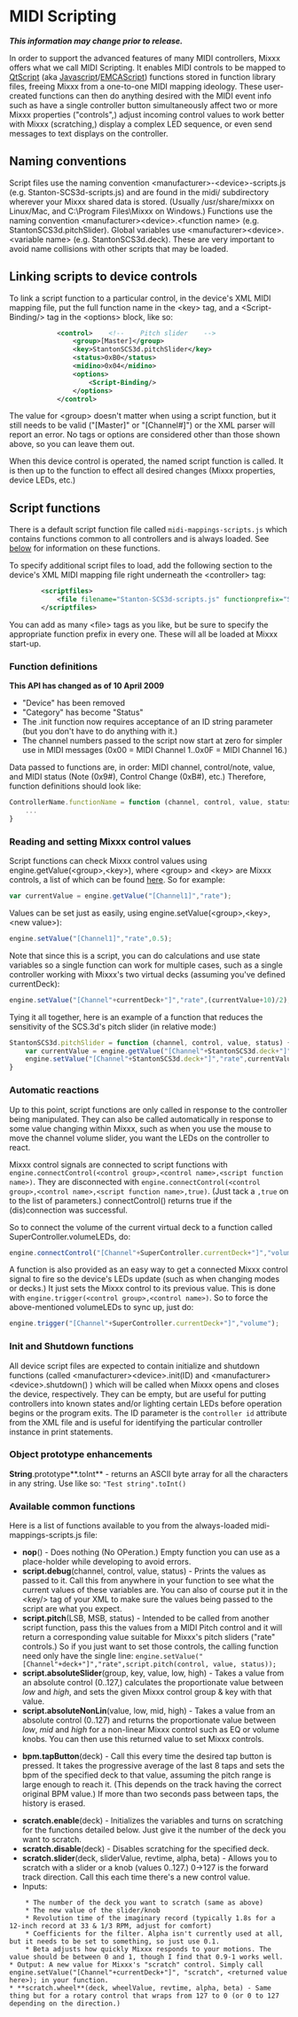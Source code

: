 # MIDI Scripting

***This information may change prior to release.***

In order to support the advanced features of many MIDI controllers,
Mixxx offers what we call MIDI Scripting. It enables MIDI controls to be
mapped to [QtScript](http://doc.trolltech.com/4.3/qtscript.html) (aka
[Javascript](http://en.wikipedia.org/wiki/JavaScript_syntax)/[EMCAScript](http://www.ecma-international.org/publications/standards/Ecma-262.htm))
functions stored in function library files, freeing Mixxx from a
one-to-one MIDI mapping ideology. These user-created functions can then
do anything desired with the MIDI event info such as have a single
controller button simultaneously affect two or more Mixxx properties
("controls",) adjust incoming control values to work better with Mixxx
(scratching,) display a complex LED sequence, or even send messages to
text displays on the controller.

## Naming conventions

Script files use the naming convention
\<manufacturer\>-\<device\>-scripts.js (e.g. Stanton-SCS3d-scripts.js)
and are found in the midi/ subdirectory wherever your Mixxx shared data
is stored. (Usually /usr/share/mixxx on Linux/Mac, and C:\\Program
Files\\Mixxx on Windows.) Functions use the naming convention
\<manufacturer\>\<device\>.\<function name\> (e.g.
StantonSCS3d.pitchSlider). Global variables use
\<manufacturer\>\<device\>.\<variable name\> (e.g. StantonSCS3d.deck).
These are very important to avoid name collisions with other scripts
that may be loaded.

## Linking scripts to device controls

To link a script function to a particular control, in the device's XML
MIDI mapping file, put the full function name in the \<key\> tag, and a
\<Script-Binding/\> tag in the \<options\> block, like so:

``` XML
            <control>    <!--    Pitch slider    -->
                <group>[Master]</group>
                <key>StantonSCS3d.pitchSlider</key>
                <status>0xB0</status>
                <midino>0x04</midino>
                <options>
                    <Script-Binding/>
                </options>
            </control>
```

The value for \<group\> doesn't matter when using a script function, but
it still needs to be valid ("\[Master\]" or "\[Channel\#\]") or the XML
parser will report an error. No tags or options are considered other
than those shown above, so you can leave them out.

When this device control is operated, the named script function is
called. It is then up to the function to effect all desired changes
(Mixxx properties, device LEDs, etc.)

## Script functions

There is a default script function file called
`midi-mappings-scripts.js` which contains functions common to all
controllers and is always loaded. See
[below](#available-common-functions) for information on these functions.

To specify additional script files to load, add the following section to
the device's XML MIDI mapping file right underneath the \<controller\>
tag:

``` XML
        <scriptfiles>
            <file filename="Stanton-SCS3d-scripts.js" functionprefix="StantonSCS3d"/>
        </scriptfiles>
```

You can add as many \<file\> tags as you like, but be sure to specify
the appropriate function prefix in every one. These will all be loaded
at Mixxx start-up.

### Function definitions

**This API has changed as of 10 April 2009**

  - "Device" has been removed
  - "Category" has become "Status"
  - The .init function now requires acceptance of an ID string parameter
    (but you don't have to do anything with it.)
  - The channel numbers passed to the script now start at zero for
    simpler use in MIDI messages (0x00 = MIDI Channel 1..0x0F = MIDI
    Channel 16.)

Data passed to functions are, in order: MIDI channel, control/note,
value, and MIDI status (Note (0x9\#), Control Change (0xB\#), etc.)
Therefore, function definitions should look like:

``` javascript
ControllerName.functionName = function (channel, control, value, status) {
    ...
}
```

### Reading and setting Mixxx control values

Script functions can check Mixxx control values using
engine.getValue(\<group\>,\<key\>), where \<group\> and \<key\> are
Mixxx controls, a list of which can be found
[here](midi_controller_mapping_file_format#ui_midi_controls_and_names).
So for example:

``` javascript
var currentValue = engine.getValue("[Channel1]","rate");
```

Values can be set just as easily, using
engine.setValue(\<group\>,\<key\>,\<new value\>):

``` javascript
engine.setValue("[Channel1]","rate",0.5);
```

Note that since this is a script, you can do calculations and use state
variables so a single function can work for multiple cases, such as a
single controller working with Mixxx's two virtual decks (assuming
you've defined currentDeck):

``` javascript
engine.setValue("[Channel"+currentDeck+"]","rate",(currentValue+10)/2);
```

Tying it all together, here is an example of a function that reduces the
sensitivity of the SCS.3d's pitch slider (in relative mode:)

``` javascript
StantonSCS3d.pitchSlider = function (channel, control, value, status) {   // Lower the sensitivity of the pitch slider
    var currentValue = engine.getValue("[Channel"+StantonSCS3d.deck+"]","rate");
    engine.setValue("[Channel"+StantonSCS3d.deck+"]","rate",currentValue+(value-64)/128);
}
```

### Automatic reactions

Up to this point, script functions are only called in response to the
controller being manipulated. They can also be called automatically in
response to some value changing within Mixxx, such as when you use the
mouse to move the channel volume slider, you want the LEDs on the
controller to react.

Mixxx control signals are connected to script functions with
`engine.connectControl(<control group>,<control name>,<script function
name>)`. They are disconnected with `engine.connectControl(<control
group>,<control name>,<script function name>,true)`. (Just tack a
`,true` on to the list of parameters.) connectControl() returns true if
the (dis)connection was successful.

So to connect the volume of the current virtual deck to a function
called SuperController.volumeLEDs, do:

``` javascript
engine.connectControl("[Channel"+SuperController.currentDeck+"]","volume","SuperController.volumeLEDs");
```

A function is also provided as an easy way to get a connected Mixxx
control signal to fire so the device's LEDs update (such as when
changing modes or decks.) It just sets the Mixxx control to its previous
value. This is done with `engine.trigger(<control group>,<control
name>)`. So to force the above-mentioned volumeLEDs to sync up, just do:

``` javascript
engine.trigger("[Channel"+SuperController.currentDeck+"]","volume");
```

### Init and Shutdown functions

All device script files are expected to contain initialize and shutdown
functions (called \<manufacturer\>\<device\>.init(ID) and
\<manufacturer\>\<device\>.shutdown() ) which will be called when Mixxx
opens and closes the device, respectively. They can be empty, but are
useful for putting controllers into known states and/or lighting certain
LEDs before operation begins or the program exits. The ID parameter is
the `controller id` attribute from the XML file and is useful for
identifying the particular controller instance in print statements.

### Object prototype enhancements

**String**.prototype**.toInt** - returns an ASCII byte array for all the
characters in any string. Use like so: `"Test string".toInt()`

### Available common functions

Here is a list of functions available to you from the always-loaded
midi-mappings-scripts.js file:

  - **nop**() - Does nothing (No OPeration.) Empty function you can use
    as a place-holder while developing to avoid errors.
  - **script.debug**(channel, control, value, status) - Prints the
    values as passed to it. Call this from anywhere in your function to
    see what the current values of these variables are. You can also of
    course put it in the \<key/\> tag of your XML to make sure the
    values being passed to the script are what you expect.
  - **script.pitch**(LSB, MSB, status) - Intended to be called from
    another script function, pass this the values from a MIDI Pitch
    control and it will return a corresponding value suitable for
    Mixxx's pitch sliders ("rate" controls.) So if you just want to set
    those controls, the calling function need only have the single line:
    `engine.setValue("[Channel"+deck+"]","rate",script.pitch(control,
    value, status));`
  - **script.absoluteSlider**(group, key, value, low, high) - Takes a
    value from an absolute control (0..127,) calculates the
    proportionate value between *low* and *high*, and sets the given
    Mixxx control group & key with that value.
  - **script.absoluteNonLin**(value, low, mid, high) - Takes a value
    from an absolute control (0..127) and returns the proportionate
    value between *low*, *mid* and *high* for a non-linear Mixxx control
    such as EQ or volume knobs. You can then use this returned value to
    set Mixxx controls.

<!-- end list -->

  - **bpm.tapButton**(deck) - Call this every time the desired tap
    button is pressed. It takes the progressive average of the last 8
    taps and sets the bpm of the specified deck to that value, assuming
    the pitch range is large enough to reach it. (This depends on the
    track having the correct original BPM value.) If more than two
    seconds pass between taps, the history is erased.

<!-- end list -->

  - **scratch.enable**(deck) - Initializes the variables and turns on
    scratching for the functions detailed below. Just give it the number
    of the deck you want to scratch.
  - **scratch.disable**(deck) - Disables scratching for the specified
    deck.
  - **scratch.slider**(deck, sliderValue, revtime, alpha, beta) - Allows
    you to scratch with a slider or a knob (values 0..127.) 0-\>127 is
    the forward track direction. Call this each time there's a new
    control value.
  - Inputs:

<!-- end list -->

``` 
    * The number of the deck you want to scratch (same as above)
    * The new value of the slider/knob
    * Revolution time of the imaginary record (typically 1.8s for a 12-inch record at 33 & 1/3 RPM, adjust for comfort)
    * Coefficients for the filter. Alpha isn't currently used at all, but it needs to be set to something, so just use 0.1.
    * Beta adjusts how quickly Mixxx responds to your motions. The value should be between 0 and 1, though I find that 0.9-1 works well.
* Output: A new value for Mixxx's "scratch" control. Simply call engine.setValue("[Channel"+currentDeck+"]", "scratch", <returned value here>); in your function.
* **scratch.wheel**(deck, wheelValue, revtime, alpha, beta) - Same thing but for a rotary control that wraps from 127 to 0 (or 0 to 127 depending on the direction.)
```

